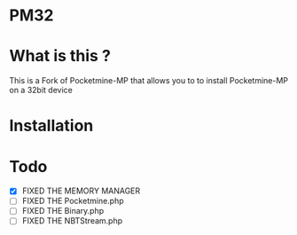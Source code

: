# PM32

# What is this ?

This is a Fork of Pocketmine-MP that allows you to to install Pocketmine-MP on a 32bit device

# Installation

#  Todo

- [x] FIXED THE MEMORY MANAGER
- [ ] FIXED THE Pocketmine.php
- [ ] FIXED THE Binary.php
- [ ] FIXED THE NBTStream.php
